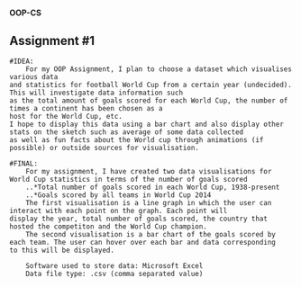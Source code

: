 #### OOP-CS
## Assignment #1
	#IDEA:
		For my OOP Assignment, I plan to choose a dataset which visualises various data 
	and statistics for football World Cup from a certain year (undecided). This will investigate data information such
	as the total amount of goals scored for each World Cup, the number of times a continent has been chosen as a 
	host for the World Cup, etc.
	I hope to display this data using a bar chart and also display other stats on the sketch such as average of some data collected
	as well as fun facts about the World cup through animations (if possible) or outside sources for visualisation.

	#FINAL:
		For my assignment, I have created two data visualisations for World Cup statistics in terms of the number of goals scored
		..*Total number of goals scored in each World Cup, 1938-present
		..*Goals scored by all teams in World Cup 2014
		The first visualisation is a line graph in which the user can interact with each point on the graph. Each point will 
	display the year, total number of goals scored, the country that hosted the competiton and the World Cup champion.
		The second visualisation is a bar chart of the goals scored by each team. The user can hover over each bar and data corresponding 
	to this	will be displayed.

		Software used to store data: Microsoft Excel
		Data file type: .csv (comma separated value)
		
